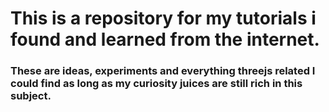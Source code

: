 # This is a repository for my tutorials i found and learned from the internet.

### These are ideas, experiments and everything threejs related I could find as long as my curiosity juices are still rich in this subject.

